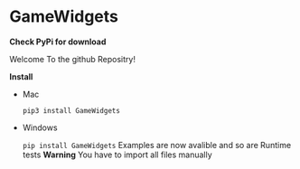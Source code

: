 # GameWidgets

**Check PyPi for download**


Welcome To the github Repositry!

**Install**

* Mac

  ```pip3 install GameWidgets```
  
* Windows

  ```pip install GameWidgets```
  Examples are now avalible and so are Runtime tests
  **Warning**
  You have to import all files manually
